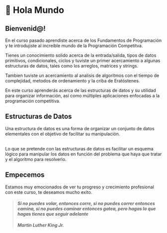 # 👋 Hola Mundo

## Bienvenid@!&#x20;

En el curso pasado aprendiste acerca de los Fundamentos de Programación y te introdujiste al increíble mundo de la Programación Competitva.

Tienes un conocimiento solido acerca de la entrada/salida, tipos de datos primitivos, condicionales, ciclos y tuviste un primer acercamiento a algunas estructuras de datos, tales  como los arreglos, matrices y strings.

Tambien tuviste un acercamiento al analisis de algoritmos con el tiempo de complejidad, metodos de ordenamiento y la criba de Eratóstenes.



En este curso aprenderás acerca de las estructuras de datos y su utilidad para organizar información, así como múltiples aplicaciones enfocadas a la programación competitiva.

## Estructuras de Datos

Una estructura de datos es una forma de organizar un conjunto de datos elementales con el objetivo de facilitar su manipulación.

\
Lo que se pretende con las estructuras de datos es facilitar un esquema lógico para manipular los datos en función del problema que haya que tratar y el algoritmo para resolverlo.

## Empecemos

Estamos muy emocionados de ver tu progreso y crecimiento profesional con este curso, te deseamos mucho exito.

> #### _**Si no puedes volar, entonces corre, si no puedes correr entonces camina, si no puedes caminar entonces gatea, pero hagas lo que hagas tienes que seguir adelante**_
>
> _**Martin Luther King Jr.**_


